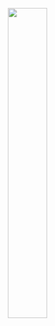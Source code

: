 <p align="center">
  <img width= 40% height= 40% src="https://img.wattpad.com/27ba873990698b7c86790088299a3b1bf7098ef7/68747470733a2f2f73332e616d617a6f6e6177732e636f6d2f776174747061642d6d656469612d736572766963652f53746f7279496d6167652f53664b31584f774a4c4776784b673d3d2d3233313139313338322e313433623332303561356464616438342e676966">
</p>

